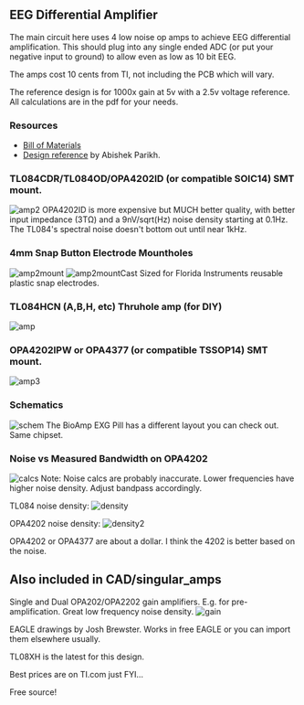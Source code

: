 ## EEG Differential Amplifier

The main circuit here uses 4 low noise op amps to achieve EEG differential amplification. This should plug into any single ended ADC (or put your negative input to ground) to allow even as low as 10 bit EEG.

The amps cost 10 cents from TI, not including the PCB which will vary.

The reference design is for 1000x gain at 5v with a 2.5v voltage reference. All calculations are in the pdf for your needs.

### Resources
- [Bill of Materials](https://docs.google.com/spreadsheets/d/1rzFOKtwm5F1gYTblCt51H4664hxHK5iFGmpR6K0Omsg/edit?usp=sharing)
- [Design reference](https://github.com/joshbrew/EEG-Amplifier/blob/main/EEG_Active_electrode_design.pdf) by Abishek Parikh. 

### TL084CDR/TL084OD/OPA4202ID (or compatible SOIC14) SMT mount.
![amp2](./images/ampsmt.PNG)
OPA4202ID is more expensive but MUCH better quality, with better input impedance (3TΩ) and a 9nV/sqrt(Hz) noise density starting at 0.1Hz. The TL084's spectral noise doesn't bottom out until near 1kHz.

### 4mm Snap Button Electrode Mountholes
![amp2mount](./images/ampsmtmounthole.PNG)
![amp2mountCast](./images/ampsmtmountholecast.PNG)
Sized for Florida Instruments reusable plastic snap electrodes.

### TL084HCN (A,B,H, etc) Thruhole amp (for DIY)
![amp](./images/ampthroughole.PNG)

### OPA4202IPW or OPA4377 (or  compatible TSSOP14) SMT mount.
![amp3](./images/ampsmtOPA4377.PNG)

### Schematics
![schem](./images/schematic.PNG)
The BioAmp EXG Pill has a different layout you can check out. Same chipset.

### Noise vs Measured Bandwidth on OPA4202
![calcs](./images/noisecalc.PNG)
Note: Noise calcs are probably inaccurate. Lower frequencies have higher noise density. Adjust bandpass accordingly.

TL084 noise density:
![density](./images/tl084noisedensity.PNG)

OPA4202 noise density:
![density2](./images/opax202noisedensity.PNG)

OPA4202 or OPA4377 are about a dollar. I think the 4202 is better based on the noise.

## Also included in CAD/singular_amps

Single and Dual OPA202/OPA2202 gain amplifiers. E.g. for pre-amplification. Great low frequency noise density. 
![gain](./images/NonInvertingAmp.PNG)

EAGLE drawings by Josh Brewster. Works in free EAGLE or you can import them elsewhere usually.

TL08XH is the latest for this design.

Best prices are on TI.com just FYI...

Free source!
